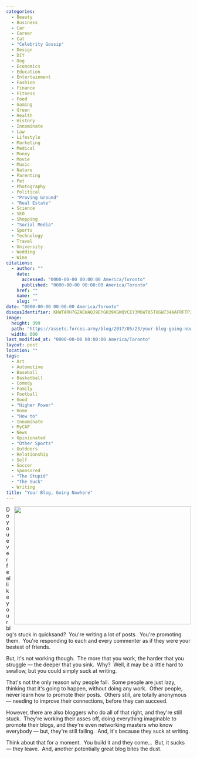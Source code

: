 ```yaml
---
categories:
  - Beauty
  - Business
  - Car
  - Career
  - Cat
  - "Celebrity Gossip"
  - Design
  - DIY
  - Dog
  - Economics
  - Education
  - Entertainment
  - Fashion
  - Finance
  - Fitness
  - Food
  - Gaming
  - Green
  - Health
  - History
  - Innominate
  - Law
  - Lifestyle
  - Marketing
  - Medical
  - Money
  - Movie
  - Music
  - Nature
  - Parenting
  - Pet
  - Photography
  - Political
  - "Proving Ground"
  - "Real Estate"
  - Science
  - SEO
  - Shopping
  - "Social Media"
  - Sports
  - Technology
  - Travel
  - University
  - Wedding
  - Wine
citations:
  - author: ""
    date:
      accessed: "0000-00-00 00:00:00 America/Toronto"
      published: "0000-00-00 00:00:00 America/Toronto"
    href: ""
    name: ""
    slug: ""
date: "0000-00-00 00:00:00 America/Toronto"
disqusIdentifier: KHWTARH7GZAEWAQJ9EYGH39XGWQVCEY3M6WT85TUGW734AAFRFTP246ZTKZDV62VN8Y8T2TE5R5VYCMV34XK85PM4R547BXUJX35
image:
  height: 399
  path: "https://assets.forces.army/blog/2017/05/23/your-blog-going-nowhere/hotlink-ok/road-to-nowhere_600x399.png"
  width: 600
last_modified_at: "0000-00-00 00:00:00 America/Toronto"
layout: post
location: ""
tags:
  - Art
  - Automotive
  - Baseball
  - Basketball
  - Comedy
  - Family
  - Football
  - Good
  - "Higher Power"
  - Home
  - "How to"
  - Innominate
  - MyCAF
  - News
  - Opinionated
  - "Other Sports"
  - Outdoors
  - Relationship
  - Self
  - Soccer
  - Sponsored
  - "The Stupid"
  - "The Suck"
  - Writing
title: "Your Blog, Going Nowhere"
---
```


<!--
  ~ https://smartblogger.com/blog-stuck
  -->

<img alt="" height="321" src="{{ site.uri.assets }}/blog/2017/05/23/your-blog-going-nowhere/road-to-nowhere_482x321.png"
  style="border: 0px; float: right; margin-bottom: 10px; margin-left: 10px;" width="482" />
<p>
  Do you ever feel like your blog's stuck in quicksand?&nbsp; You're writing a lot of posts.&nbsp; You're promoting them.&nbsp; You're responding to each and
  every commenter as if they were your bestest of friends.
</p>
<p>
  But, it's not working though.&nbsp; The more that you work, the harder that you struggle &#8212; the deeper that you sink.&nbsp; Why?&nbsp; Well, it may be a
  little hard to swallow, but you could simply suck at writing.
</p>
<p>
  That's not the only reason why people fail.&nbsp; Some people are just lazy, thinking that it's going to happen, without doing any work.&nbsp; Other people,
  never learn how to promote their posts.&nbsp; Others still, are totally anonymous &#8212; needing to improve their connections, before they can succeed.
</p>
<p>
  However, there are also bloggers who do all of that right, and they're still stuck.&nbsp; They're working their asses off, doing everything imaginable to
  promote their blogs, and they're even networking masters who know everybody &#8212; but, they're still failing.&nbsp; And, it's because they suck at writing.
</p>
<p>
  Think about that for a moment.&nbsp; You build it and they come&hellip;&nbsp; But, it sucks &#8212; they leave.&nbsp; And, another potentially great blog
  bites the dust.
</p>
